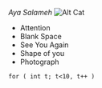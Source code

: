 *Aya Salameh*
![Alt Cat](https://www.google.ps/search?q=cat&source=lnms&tbm=isch&sa=X&ved=0ahUKEwjJ7fzn9OfVAhVEXRoKHWgxAOkQ_AUICigB&biw=1366&bih=638#imgrc=JbIbvDVoXNFWtM:)
*  Attention
*  Blank Space
*  See You Again
*  Shape of you
*  Photograph

```for ( int t; t<10, t++ )```

